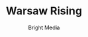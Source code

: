 ---
title: 'Warsaw Rising'
author: Bright Media
project_image_path: '/images/gallery/warsaw-rising.jpeg'
external_url: 'http://warsawrising.eu/'
---